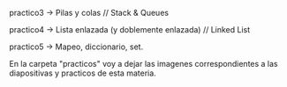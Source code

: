 practico3 -> Pilas y colas // Stack & Queues

practico4 -> Lista enlazada (y doblemente enlazada) // Linked List

practico5 -> Mapeo, diccionario, set.

En la carpeta "practicos" voy a dejar las imagenes correspondientes a las diapositivas y practicos de esta materia.
